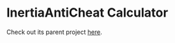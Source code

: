 # InertiaAntiCheat Calculator

Check out its parent project [here](https://github.com/DiffuseHyperion/InertiaAntiCheat).
